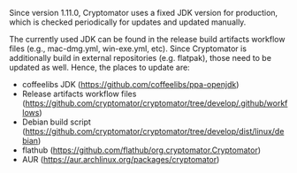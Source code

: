 Since version 1.11.0, Cryptomator uses a fixed JDK version for production, which is checked periodically for updates and updated manually.

The currently used JDK can be found in the release build artifacts workflow files (e.g., mac-dmg.yml, win-exe.yml, etc). Since Cryptomator is additionally build in external repositories (e.g. flatpak), those need to be updated as well. Hence, the places to update are:
* coffeelibs JDK (https://github.com/coffeelibs/ppa-openjdk)
* Release artifacts workflow files (https://github.com/cryptomator/cryptomator/tree/develop/.github/workflows)
* Debian build script (https://github.com/cryptomator/cryptomator/tree/develop/dist/linux/debian)
* flathub (https://github.com/flathub/org.cryptomator.Cryptomator)
* AUR (https://aur.archlinux.org/packages/cryptomator)